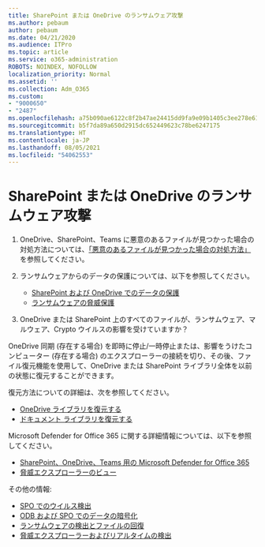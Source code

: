 ```yaml
---
title: SharePoint または OneDrive のランサムウェア攻撃
ms.author: pebaum
author: pebaum
ms.date: 04/21/2020
ms.audience: ITPro
ms.topic: article
ms.service: o365-administration
ROBOTS: NOINDEX, NOFOLLOW
localization_priority: Normal
ms.assetid: ''
ms.collection: Adm_O365
ms.custom:
- "9000650"
- "2487"
ms.openlocfilehash: a75b090ae6122c8f2b47ae24415dd9fa9e09b1405c3ee278e619381382a322d2
ms.sourcegitcommit: b5f7da89a650d2915dc652449623c78be6247175
ms.translationtype: HT
ms.contentlocale: ja-JP
ms.lasthandoff: 08/05/2021
ms.locfileid: "54062553"
---
```

# <a name="ransomware-attack-in-sharepoint-or-onedrive"></a>SharePoint または OneDrive のランサムウェア攻撃

1.  OneDrive、SharePoint、Teams に悪意のあるファイルが見つかった場合の対処方法については、[「悪意のあるファイルが見つかった場合の対処方法」](https://support.office.com/en-ie/article/what-to-do-when-a-malicious-file-is-found-in-sharepoint-online-onedrive-or-microsoft-teams-01e902ad-a903-4e0f-b093-1e1ac0c37ad2) を参照してください。
2. ランサムウェアからのデータの保護については、以下を参照してください。
    - [SharePoint および OneDrive でのデータの保護](/sharepoint/safeguarding-your-data) 
    - [ランサムウェアの脅威保護](/windows/security/threat-protection/intelligence/ransomware-malware)    

3.  OneDrive または SharePoint 上のすべてのファイルが、ランサムウェア、マルウェア、Crypto ウイルスの影響を受けていますか？ 

OneDrive 同期 (存在する場合) を即時に停止/一時停止または、影響をうけたコンピューター (存在する場合) のエクスプローラーの接続を切り、その後、ファイル復元機能を使用して、OneDrive または SharePoint ライブラリ全体を以前の状態に復元することができます。 

復元方法についての詳細は、次を参照してください。

- [OneDrive ライブラリを復元する](https://support.office.com/article/restore-your-onedrive-fa231298-759d-41cf-bcd0-25ac53eb8a150)
- [ドキュメント ライブラリを復元する](https://support.office.com/article/restore-a-document-library-317791c3-8bd0-4dfd-8254-3ca90883d39a)

Microsoft Defender for Office 365 に関する詳細情報については、以下を参照してください。
- [SharePoint、OneDrive、Teams 用の Microsoft Defender for Office 365](/microsoft-365/security/office-365-security/atp-for-spo-odb-and-teams)
- [脅威エクスプローラーのビュー](/microsoft-365/security/office-365-security/threat-explorer-views)

その他の情報:

- [SPO でのウイルス検出](/microsoft-365/security/office-365-security/virus-detection-in-spo)</br>
- [ODB および SPO でのデータの暗号化](/microsoft-365/compliance/data-encryption-in-odb-and-spo)</br>
- [ランサムウェアの検出とファイルの回復](https://support.office.com/article/Ransomware-detection-and-recovering-your-files-0d90ec50-6bfd-40f4-acc7-b8c12c73637f)</br>
- [脅威エクスプローラーおよびリアルタイムの検出](/microsoft-365/security/office-365-security/threat-explorer-views)